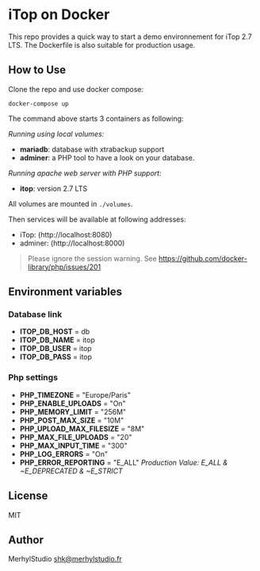 # iTop on Docker

This repo provides a quick way to start a demo environnement for iTop 2.7 LTS. The Dockerfile is also suitable for production usage.

## How to Use

Clone the repo and use docker compose:

    docker-compose up

The command above starts 3 containers as following:

_Running using local volumes:_
- **mariadb**: database with xtrabackup support
- **adminer**: a PHP tool to have a look on your database.

_Running apache web server with PHP support:_
- **itop**: version 2.7 LTS

All volumes are mounted in `./volumes`.

Then services will be available at following addresses:

- iTop: (http://localhost:8080)
- adminer: (http://localhost:8000)

> Please ignore the session warning. See https://github.com/docker-library/php/issues/201

## Environment variables

### Database link

- **ITOP_DB_HOST** = db
- **ITOP_DB_NAME** = itop
- **ITOP_DB_USER** = itop
- **ITOP_DB_PASS** = itop

### Php settings

- **PHP_TIMEZONE** = "Europe/Paris"
- **PHP_ENABLE_UPLOADS** = "On"
- **PHP_MEMORY_LIMIT** = "256M"
- **PHP_POST_MAX_SIZE** = "10M"
- **PHP_UPLOAD_MAX_FILESIZE** = "8M"
- **PHP_MAX_FILE_UPLOADS** = "20"
- **PHP_MAX_INPUT_TIME** = "300"
- **PHP_LOG_ERRORS** = "On"
- **PHP_ERROR_REPORTING** = "E_ALL" _Production Value: E_ALL & ~E_DEPRECATED & ~E_STRICT_

## License

MIT

## Author

MerhylStudio <shk@merhylstudio.fr>

